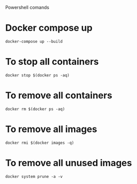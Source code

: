 Powershell comands

# Docker compose up

    docker-compose up --build

# To stop all containers

    docker stop $(docker ps -aq)

# To remove all containers

    docker rm $(docker ps -aq)

# To remove all images

    docker rmi $(docker images -q)

# To remove all unused images

    docker system prune -a -v